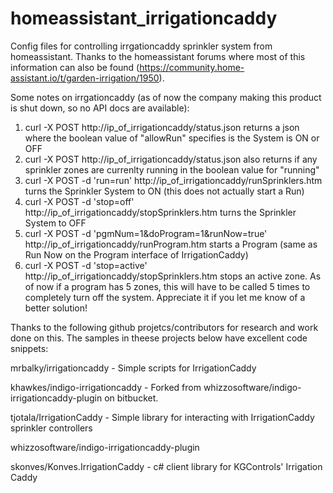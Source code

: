 # homeassistant_irrigationcaddy
Config files for controlling irrgationcaddy sprinkler system from homeassistant.
Thanks to the homeassistant forums where most of this information can also be found (https://community.home-assistant.io/t/garden-irrigation/1950).

Some notes on irrgationcaddy (as of now the company making this product is shut down, so no API docs are available):

1. curl -X POST http://ip_of_irrigationcaddy/status.json returns a json where the boolean value of "allowRun" specifies is the System is ON or OFF
2. curl -X POST http://ip_of_irrigationcaddy/status.json also returns if any sprinkler zones are currenlty running in the boolean value for "running"
3. curl -X POST -d 'run=run' http://ip_of_irrigationcaddy/runSprinklers.htm turns the Sprinkler System to ON (this does not actually start a Run)
4. curl -X POST -d 'stop=off' http://ip_of_irrigationcaddy/stopSprinklers.htm turns the Sprinkler System to OFF
5. curl -X POST -d 'pgmNum=1&doProgram=1&runNow=true' http://ip_of_irrigationcaddy/runProgram.htm starts a Program (same as Run Now on the Program interface of IrrigationCaddy)  
6. curl -X POST -d 'stop=active' http://ip_of_irrigationcaddy/stopSprinklers.htm stops an active zone. As of now if a program has 5 zones, this will have to be called 5 times to completely turn off the system. Appreciate it if you let me know of a better solution!

Thanks to the following github projetcs/contributors for research and work done on this. The samples in theese projects below have excellent code snippets:

mrbalky/irrigationcaddy - Simple scripts for IrrigationCaddy

khawkes/indigo-irrigationcaddy - Forked from whizzosoftware/indigo-irrigationcaddy-plugin on bitbucket.

tjotala/IrrigationCaddy - Simple library for interacting with IrrigationCaddy sprinkler controllers

whizzosoftware/indigo-irrigationcaddy-plugin

skonves/Konves.IrrigationCaddy - c# client library for KGControls' Irrigation Caddy




